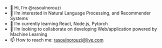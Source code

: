- 👋 Hi, I’m @rasoulnorouzi
- 👀 I’m interested in Natural Language Processing, and Recommender Systems 
- 🌱 I’m currently learning React, Node.js, Pytorch
- 💞️ I’m looking to collaborate on developing Web/application powered by Machine Learning
- 📫 How to reach me: rasoulnorouzi@live.com

<!---
rasoulnorouzi/rasoulnorouzi is a ✨ special ✨ repository because its `README.md` (this file) appears on your GitHub profile.
You can click the Preview link to take a look at your changes.
--->
